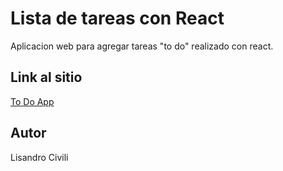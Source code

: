 # Lista de tareas con React

Aplicacion web para agregar tareas "to do" realizado con react.

## Link al sitio
[To Do App](https://todo-rc-react.netlify.app/)

## Autor
Lisandro Civili
